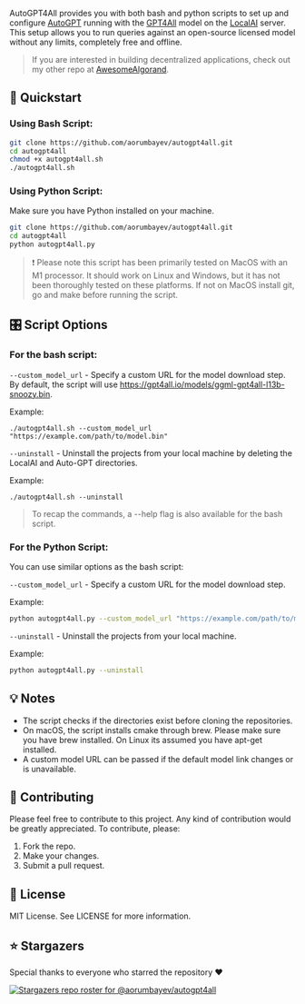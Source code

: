 AutoGPT4All provides you with both bash and python scripts to set up and configure [AutoGPT](https://github.com/Significant-Gravitas/Auto-GPT.git) running with the [GPT4All](#) model on the [LocalAI](https://github.com/go-skynet/LocalAI) server. This setup allows you to run queries against an open-source licensed model without any limits, completely free and offline.

> If you are interested in building decentralized applications, check out my other repo at [AwesomeAlgorand](https://github.com/aorumbayev/awesome-algorand).

## 🚀 Quickstart

### Using Bash Script:

```sh
git clone https://github.com/aorumbayev/autogpt4all.git
cd autogpt4all
chmod +x autogpt4all.sh
./autogpt4all.sh
```

### Using Python Script:

Make sure you have Python installed on your machine.

```sh
git clone https://github.com/aorumbayev/autogpt4all.git
cd autogpt4all
python autogpt4all.py
```

> ❗️ Please note this script has been primarily tested on MacOS with an M1 processor. It should work on Linux and Windows, but it has not been thoroughly tested on these platforms. If not on MacOS install git, go and make before running the script.

## 🎛️ Script Options

### For the bash script:

`--custom_model_url` - Specify a custom URL for the model download step. By default, the script will use https://gpt4all.io/models/ggml-gpt4all-l13b-snoozy.bin.

Example:

```
./autogpt4all.sh --custom_model_url "https://example.com/path/to/model.bin"
```

`--uninstall` - Uninstall the projects from your local machine by deleting the LocalAI and Auto-GPT directories.

Example:

```
./autogpt4all.sh --uninstall
```

> To recap the commands, a --help flag is also available for the bash script.

### For the Python Script:

You can use similar options as the bash script:

`--custom_model_url` - Specify a custom URL for the model download step.

Example:

```sh
python autogpt4all.py --custom_model_url "https://example.com/path/to/model.bin"
```

`--uninstall` - Uninstall the projects from your local machine.

Example:

```sh
python autogpt4all.py --uninstall
```

## 💡 Notes

-   The script checks if the directories exist before cloning the repositories.
-   On macOS, the script installs cmake through brew. Please make sure you have brew installed. On Linux its assumed you have apt-get installed.
-   A custom model URL can be passed if the default model link changes or is unavailable.

## 🤝 Contributing

Please feel free to contribute to this project. Any kind of contribution would be greatly appreciated. To contribute, please:

1. Fork the repo.
2. Make your changes.
3. Submit a pull request.

## 📜 License

MIT License. See LICENSE for more information.

## ⭐️ Stargazers

Special thanks to everyone who starred the repository ❤️

[![Stargazers repo roster for @aorumbayev/autogpt4all](https://reporoster.com/stars/dark/aorumbayev/autogpt4all)](https://github.com/aorumbayev/autogpt4all/stargazers)
